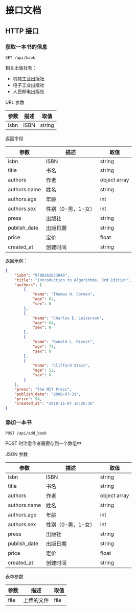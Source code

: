 # 接口文档

## HTTP 接口

### 获取一本书的信息

`GET /api/book`

相关出版社有：
- 机械工业出版社
- 电子工业出版社
- 人民邮电出版社

URL 参数

|参数|描述|取值|
|-------|--------|--------|
|isbn|ISBN|string|

返回字段

|参数|描述|取值|
|-------|--------|--------|
|isbn|ISBN|string|
|title|书名|string|
|authors|作者|object array|
|authors.name|姓名|string|
|authors.age|年龄|int|
|authors.sex|性别（0-男，1-女）|int|
|press|出版社|string|
|publish_date|出版日期|string|
|price|定价|float|
|created_at|创建时间|string|

返回示例：
```json
{
	"isbn": "9780262033848",
	"title": "Introduction to Algorithms, 3rd Edition",
	"authors": [
		{
			"name": "Thomas H. Cormen",
			"age": 62,
			"sex": 0
		},
		{
			"name": "Charles E. Leiserson",
			"age": 64,
			"sex": 0
		},
		{
			"name": "Ronald L. Rivest",
			"age": 71,
			"sex": 0
		},
		{
			"name": "Clifford Stein",
			"age": 52,
			"sex": 0
		}
	],
	"press": "The MIT Press",
	"publish_date": "2009-07-31",
	"price": 94,
	"created_at": "2018-11-07 18:26:36"
}
```


### 添加一本书

`POST /api/add_book`

POST 时注意作者需要存到一个数组中

JSON 参数

|参数|描述|取值|
|-------|--------|--------|
|isbn|ISBN|string|
|title|书名|string|
|authors|作者|object array|
|authors.name|姓名|string|
|authors.age|年龄|int|
|authors.sex|性别（0-男，1-女）|int|
|press|出版社|string|
|publish_date|出版日期|string|
|price|定价|float|
|created_at|创建时间|string|

表单参数

|参数|描述|取值|
|-------|--------|--------|
|file|上传的文件|file|
